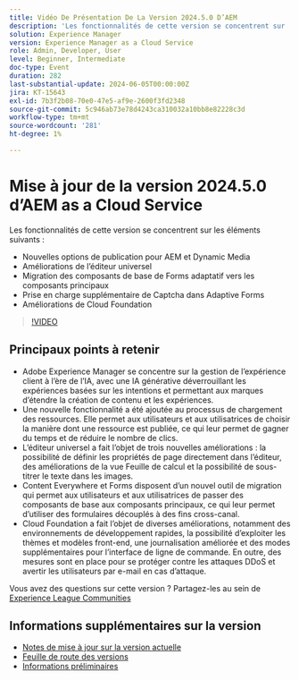 ```yaml
---
title: Vidéo De Présentation De La Version 2024.5.0 D’AEM
description: 'Les fonctionnalités de cette version se concentrent sur : - Nouvelles options de publication pour AEM et les améliorations de l’éditeur universel Dynamic Media Migration des composants de base de Forms adaptatif vers les composants principaux Prise en charge supplémentaire de Captcha dans les améliorations de la base cloud de Forms adaptatif'
solution: Experience Manager
version: Experience Manager as a Cloud Service
role: Admin, Developer, User
level: Beginner, Intermediate
doc-type: Event
duration: 282
last-substantial-update: 2024-06-05T00:00:00Z
jira: KT-15643
exl-id: 7b3f2b08-70e0-47e5-af9e-2600f3fd2348
source-git-commit: 5c946ab73e78d4243ca310032a10bb8e82228c3d
workflow-type: tm+mt
source-wordcount: '281'
ht-degree: 1%

---
```


# Mise à jour de la version 2024.5.0 d’AEM as a Cloud Service

Les fonctionnalités de cette version se concentrent sur les éléments suivants :

* Nouvelles options de publication pour AEM et Dynamic Media
* Améliorations de l’éditeur universel
* Migration des composants de base de Forms adaptatif vers les composants principaux
* Prise en charge supplémentaire de Captcha dans Adaptive Forms
* Améliorations de Cloud Foundation

>[!VIDEO](https://video.tv.adobe.com/v/3429503/?learn=on)

## Principaux points à retenir

* Adobe Experience Manager se concentre sur la gestion de l’expérience client à l’ère de l’IA, avec une IA générative déverrouillant les expériences basées sur les intentions et permettant aux marques d’étendre la création de contenu et les expériences.
* Une nouvelle fonctionnalité a été ajoutée au processus de chargement des ressources. Elle permet aux utilisateurs et aux utilisatrices de choisir la manière dont une ressource est publiée, ce qui leur permet de gagner du temps et de réduire le nombre de clics.
* L’éditeur universel a fait l’objet de trois nouvelles améliorations : la possibilité de définir les propriétés de page directement dans l’éditeur, des améliorations de la vue Feuille de calcul et la possibilité de sous-titrer le texte dans les images.
* Content Everywhere et Forms disposent d’un nouvel outil de migration qui permet aux utilisateurs et aux utilisatrices de passer des composants de base aux composants principaux, ce qui leur permet d’utiliser des formulaires découplés à des fins cross-canal.
* Cloud Foundation a fait l’objet de diverses améliorations, notamment des environnements de développement rapides, la possibilité d’exploiter les thèmes et modèles front-end, une journalisation améliorée et des modes supplémentaires pour l’interface de ligne de commande. En outre, des mesures sont en place pour se protéger contre les attaques DDoS et avertir les utilisateurs par e-mail en cas d’attaque.


Vous avez des questions sur cette version ?  Partagez-les au sein de [Experience League Communities](https://adobe.ly/44Ofo8H)

## Informations supplémentaires sur la version

* [Notes de mise à jour sur la version actuelle](https://experienceleague.adobe.com/docs/experience-manager-cloud-service/content/release-notes/home.html?lang=fr)
* [Feuille de route des versions](https://experienceleague.adobe.com/docs/experience-manager-release-information/aem-release-updates/update-releases-roadmap.html?lang=fr)
* [Informations préliminaires](https://experienceleague.adobe.com/docs/experience-manager-cloud-service/content/release-notes/prerelease.html)
